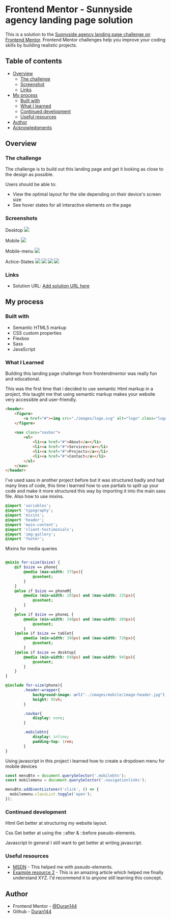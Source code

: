 # Frontend Mentor - Sunnyside agency landing page solution

This is a solution to the [Sunnyside agency landing page challenge on Frontend Mentor](https://www.frontendmentor.io/challenges/sunnyside-agency-landing-page-7yVs3B6ef). Frontend Mentor challenges help you improve your coding skills by building realistic projects.

## Table of contents

- [Overview](#overview)
  - [The challenge](#the-challenge)
  - [Screenshot](#screenshot)
  - [Links](#links)
- [My process](#my-process)
  - [Built with](#built-with)
  - [What I learned](#what-i-learned)
  - [Continued development](#continued-development)
  - [Useful resources](#useful-resources)
- [Author](#author)
- [Acknowledgments](#acknowledgments)

## Overview

### The challenge

The challenge is to build out this landing page and get it looking as close to the design as possible.

Users should be able to:

- View the optimal layout for the site depending on their device's screen size
- See hover states for all interactive elements on the page

### Screenshots

Desktop
![](./screenshots/desktop.png)

Mobile
![](./screenshots/mobile.png)

Mobile-menu
![](./screenshots/mobilemenu.png)

Actice-States
![](./screenshots/navactivestate.png)
![](./screenshots/underlineactivestate.png)
![](./screenshots/footerlinksactivestate.png)
![](./screenshots/socialplatformsactivestate.png)

### Links

- Solution URL: [Add solution URL here](https://your-solution-url.com)


## My process

### Built with

- Semantic HTML5 markup
- CSS custom properties
- Flexbox
- Sass
- JavaScript


### What I Learned

Building this landing page challenge from frontendmentor was really fun and educational.

This was the first time that i decided to use semantic Html markup in a project, this taught me that using semantic markup makes your website very accessible and user-friendly.

```html
<header>
    <figure>
        <a href="#"><img src="./images/logo.svg" alt="logo" class="logo"></a>
    </figure>
    
    <nav class="navbar">
        <ul>
            <li><a href="#">About</a></li>
            <li><a href="#">Services</a></li>
            <li><a href="#">Projects</a></li>
            <li><a href="#">Contact</a></li>
        </ul>
    </nav>
</header>
```

I've used sass in another project before but it was structured badly and had many lines of code, this time i learned how to use partials to split up your code and make it more structured this way by importing it into the main sass file. Also how to use mixins.

```sass
@import 'variables';
@import 'typography';
@import 'mixins';
@import 'header';
@import 'main-content';
@import 'client-testimonials';
@import 'img-gallery';
@import 'footer';
```

Mixins for media queries
```sass

@mixin for-size($size) {
    @if $size == phone{
        @media (max-width: 375px){
            @content;
        }
    }
    @else if $size == phoneM{
        @media (min-width: 285px) and (max-width: 335px){
            @content;
        }
    }
    @else if $size == phoneL {
        @media (min-width: 340px) and (max-width: 389px){
            @content;
        }
    }@else if $size == tablet{
        @media (min-width: 390px) and (max-width: 720px){
            @content;
        }
    }@else if $size == desktop{
        @media (min-width: 698px) and (max-width: 945px){
            @content;
        }
    }
}

@include for-size(phone){
        .header-wrapper{
            background-image: url("../images/mobile/image-header.jpg");
            height: 95vh;
        }

        .navbar{
            display: none;
        }

        .mobilebtn{
            display: inline;
            padding-top: 1rem;
        }
}
```
Using javascript in this project i learned how to create a dropdown menu for mobile devices
```js
const menuBtn = document.querySelector('.mobilebtn');
const mobilemenu = document.querySelector('.navigationlinks');

menuBtn.addEventListener('click', () => {
  mobilemenu.classList.toggle('open');
});
```

### Continued development

Html
Get better at structuring my website layout.

Css
Get better at using the ::after & ::before pseudo-elements.

Javascript
In general I still want to get better at writing javascript.

### Useful resources

- [MSDN](https://www.msdn.com) - This helped me with pseudo-elements.
- [Example resource 2](https://www.example.com) - This is an amazing article which helped me finally understand XYZ. I'd recommend it to anyone still learning this concept.


## Author

- Frontend Mentor - [@Duran144](https://www.frontendmentor.io/profile/Duran144)
- Github - [Duran144](https://github.com/Duran144)
